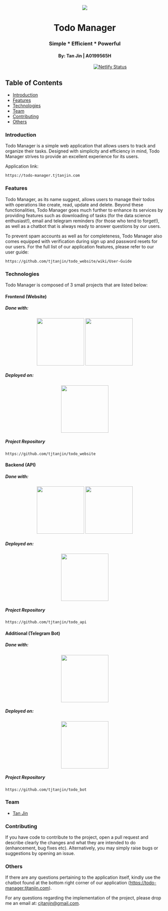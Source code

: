 <p align="center">
  <img src="https://i.imgur.com/5vut1a3.png" />
  <h1 align="center">Todo Manager</h1>
  <h3 align="center">Simple * Efficient * Powerful</h3>
  <h4 align="center">By: Tan Jin | A0199565H</h4>
</p>

&ensp;&ensp;&ensp;&ensp;&ensp;&ensp;&ensp;&ensp;&ensp;&ensp;&ensp;&ensp;&ensp;&ensp;&ensp;&ensp;&ensp;&ensp;&ensp;&ensp;&ensp;&ensp;&ensp;&ensp;&ensp;&ensp;&ensp;&ensp;&ensp;&ensp;&ensp;&ensp;&ensp;&ensp;&ensp;&ensp;&ensp;&ensp;&ensp;&ensp;[![Netlify Status](https://api.netlify.com/api/v1/badges/1429dc01-6e7f-4115-abe0-aec1bacd481f/deploy-status)](https://app.netlify.com/sites/hardcore-hawking-6f6b4d/deploys)
## Table of Contents
* [Introduction](#introduction)
* [Features](#features)
* [Technologies](#technologies)
* [Team](#team)
* [Contributing](#contributing)
* [Others](#others)
### Introduction
Todo Manager is a simple web application that allows users to track and organize their tasks. Designed with simplicity and efficiency in mind, Todo Manager strives to provide an excellent experience for its users.

Application link:
```
https://todo-manager.tjtanjin.com
```
### Features
Todo Manager, as its name suggest, allows users to manage their todos with operations like create, read, update and delete. Beyond these functionalities, Todo Manager goes much further to enhance its services by providing features such as downloading of tasks (for the data science enthusiast!), email and telegram reminders (for those who tend to forget!), as well as a chatbot that is always ready to answer questions by our users.

To prevent spam accounts as well as for completeness, Todo Manager also comes equipped with verification during sign up and password resets for our users. For the full list of our application features, please refer to our user guide:
```
https://github.com/tjtanjin/todo_website/wiki/User-Guide
```
### Technologies
Todo Manager is composed of 3 small projects that are listed below:
#### Frontend (Website)
##### Done with:

<p align="center">
  <img height="150" width="150" src="https://cdn4.iconfinder.com/data/icons/logos-3/600/React.js_logo-512.png" />
  <img height="150" width="150" src="https://img.icons8.com/color/240/000000/bootstrap.png" />
</p>

##### Deployed on:
<p align="center">
  <img height="150" width="150" src="https://www.netlify.com/img/press/logos/logomark.png" />
</p>


##### Project Repository
```
https://github.com/tjtanjin/todo_website
```
#### Backend (API)
##### Done with:

<p align="center">
  <img height="150" width="150" src="https://i.ya-webdesign.com/images/ruby-transparent-rail-logo-4.png" />
  <img height="150" width="150" src="https://img.icons8.com/color/240/000000/postgreesql.png" />
</p>

##### Deployed on:
<p align="center">
  <img height="150" width="150" src="https://img.icons8.com/color/240/000000/heroku.png" />
</p>

##### Project Repository
```
https://github.com/tjtanjin/todo_api
```
#### Additional (Telegram Bot)
##### Done with:

<p align="center">
  <img height="150" width="150" src="https://logos-download.com/wp-content/uploads/2016/10/Python_logo_icon.png"/>
</p>

##### Deployed on:
<p align="center">
  <img height="150" width="150" src="https://i.dlpng.com/static/png/404295_thumb.png" />
</p>

##### Project Repository
```
https://github.com/tjtanjin/todo_bot
```
### Team
* [Tan Jin](#https://github.com/tjtanjin)

### Contributing
If you have code to contribute to the project, open a pull request and describe clearly the changes and what they are intended to do (enhancement, bug fixes etc). Alternatively, you may simply raise bugs or suggestions by opening an issue.
### Others
If there are any questions pertaining to the application itself, kindly use the chatbot found at the bottom right corner of our application (https://todo-manager.tjtanjin.com).

For any questions regarding the implementation of the project, please drop me an email at: cjtanjin@gmail.com.
